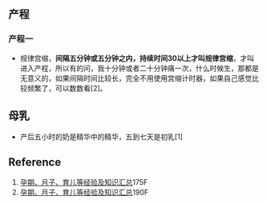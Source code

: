 ## 产程  
### 产程一  
* 规律宫缩，**间隔五分钟或五分钟之内，持续时间30以上才叫规律宫缩**，才叫进入产程，所以有的问，我十分钟或者二十分钟痛一次，什么时候生，那都是无意义的，如果间隔时间比较长，完全不用使用宫缩计时器，如果自己感觉比较频繁了，可以数数看[2]。
## 母乳  
* 产后五小时的奶是精华中的精华，五到七天是初乳[1]















## Reference  
1. [孕期、月子、育儿等经验及知识汇总](http://tieba.baidu.com/p/4066505064?pn=5)175F   
2. [孕期、月子、育儿等经验及知识汇总](http://tieba.baidu.com/p/4066505064?pn=5)190F   
